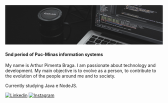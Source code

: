 <img src="Banner_Repository.jpg">

#### 5nd period of Puc-Minas information systems

My name is Arthur Pimenta Braga. I am passionate about technology and development. My main objective is to evolve as a person, to contribute to the evolution of the people around me and to society.

Currently studying Java e NodeJS.

[![Linkedin](https://img.shields.io/badge/-Linkedin-blue)](https://www.linkedin.com/in/arthurpimentabraga)
[![Instagram](https://img.shields.io/badge/-Instagram-red)](https://www.instagram.com/arthurpbraga_/)
